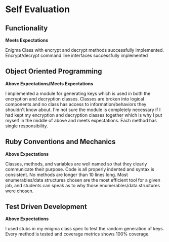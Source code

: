 # Self Evaluation

## Functionality
**Meets Expectations**


Enigma Class with encrypt and decrypt methods successfully implemented. Encrypt/decrypt command line interfaces successfully implemented

## Object Oriented Programming
**Above Expectations/Meets Expectations**


I implemented a module for generating keys which is used in both the encryption and decryption classes. Classes are broken into logical components and no class has access to information/behaviors they shouldn't know about. I'm not sure the module is completely necessary if I had kept my encryption and decryption classes together which is why I put myself in the middle of above and meets expectations. Each method has single responsibility.

## Ruby Conventions and Mechanics
**Above Expectations**


Classes, methods, and variables are well named so that they clearly communicate their purpose. Code is all properly indented and syntax is consistent. No methods are longer than 10 lines long. Most enumerables/data structures chosen are the most efficient tool for a given job, and students can speak as to why those enumerables/data structures were chosen.

## Test Driven Development
**Above Expectations**


I used stubs in my enigma class spec to test the random generation of keys. Every method is tested and coverage metrics shows 100% coverage.
